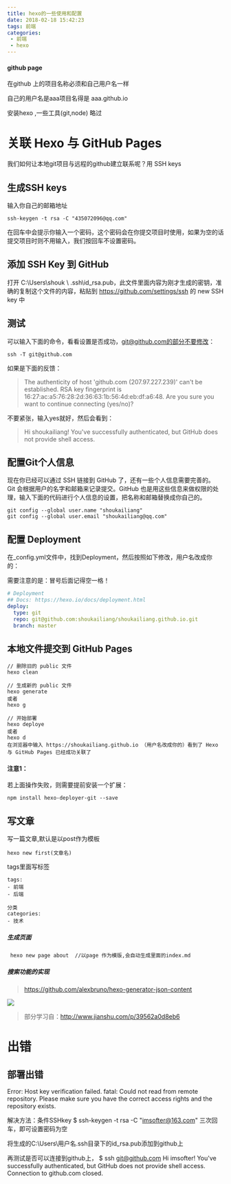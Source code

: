 ```yaml
---
title: hexo的一些使用和配置
date: 2018-02-18 15:42:23
tags: 前端
categories:
 - 前端
 - hexo 
---
```




#### github page

在github 上的项目名称必须和自己用户名一样

自己的用户名是aaa项目名得是 aaa.github.io

安装hexo ,一些工具(git,node)  略过

# 关联 Hexo 与 GitHub Pages
我们如何让本地git项目与远程的github建立联系呢？用 SSH keys

## 生成SSH keys

输入你自己的邮箱地址
```shell
ssh-keygen -t rsa -C "435072096@qq.com"
```
在回车中会提示你输入一个密码，这个密码会在你提交项目时使用，如果为空的话提交项目时则不用输入，我们按回车不设置密码。
## 添加 SSH Key 到 GitHub

打开 C:\Users\shouk \ .ssh\id_rsa.pub，此文件里面内容为刚才生成的密钥，准确的复制这个文件的内容，粘贴到 https://github.com/settings/ssh 的 new SSH key 中

## 测试

可以输入下面的命令，看看设置是否成功，git@github.com的部分不要修改：    
```shell
ssh -T git@github.com   
```
如果是下面的反馈：
>  The authenticity of host 'github.com (207.97.227.239)' can't be established.
RSA key fingerprint is 16:27:ac:a5:76:28:2d:36:63:1b:56:4d:eb:df:a6:48.
Are you sure you want to continue connecting (yes/no)?

不要紧张，输入yes就好，然后会看到：

> Hi shoukailiang! You've successfully authenticated, but GitHub does not provide shell access.

## 配置Git个人信息

现在你已经可以通过 SSH 链接到 GitHub 了，还有一些个人信息需要完善的。
Git 会根据用户的名字和邮箱来记录提交。GitHub 也是用这些信息来做权限的处理，输入下面的代码进行个人信息的设置，把名称和邮箱替换成你自己的。
```shell
git config --global user.name "shoukailiang"
git config --global user.email "shoukailiang@qq.com"
```
## 配置 Deployment

在_config.yml文件中，找到Deployment，然后按照如下修改，用户名改成你的：

需要注意的是：冒号后面记得空一格！
```yml
# Deployment
## Docs: https://hexo.io/docs/deployment.html
deploy:
  type: git
  repo: git@github.com:shoukailiang/shoukailiang.github.io.git
  branch: master
```
## 本地文件提交到 GitHub Pages
```shell
// 删除旧的 public 文件
hexo clean

// 生成新的 public 文件
hexo generate
或者
hexo g

// 开始部署
hexo deploye
或者
hexo d
在浏览器中输入 https://shoukailiang.github.io （用户名改成你的）看到了 Hexo 与 GitHub Pages 已经成功关联了
```

#### 注意1：
若上面操作失败，则需要提前安装一个扩展：
```shell
npm install hexo-deployer-git --save
```

## 写文章
写一篇文章,默认是以post作为模板
```shell
hexo new first(文章名)

```
tags里面写标签
```
tags:
- 前端
- 后端

分类
categories:
- 技术
```
##### 生成页面
```
 hexo new page about  //以page 作为模版,会自动生成里面的index.md
```

##### 搜索功能的实现
> https://github.com/alexbruno/hexo-generator-json-content



![](https://shoukailiang-blog.oss-cn-hangzhou.aliyuncs.com/article/202211281526714.png)

> 部分学习自：http://www.jianshu.com/p/39562a0d8eb6

# 出错
## 部署出错
Error: Host key verification failed.
fatal: Could not read from remote repository.
Please make sure you have the correct access rights and the repository exists.

解决方法：条件SSHkey
$ ssh-keygen -t rsa -C "imsofter@163.com"
三次回车，即可设置密码为空

将生成的C:\Users\用户名.ssh目录下的id_rsa.pub添加到github上


再测试是否可以连接到github上，
$ ssh git@github.com
Hi imsofter! You've successfully authenticated, but GitHub does not provide shell access.
Connection to github.com closed.



